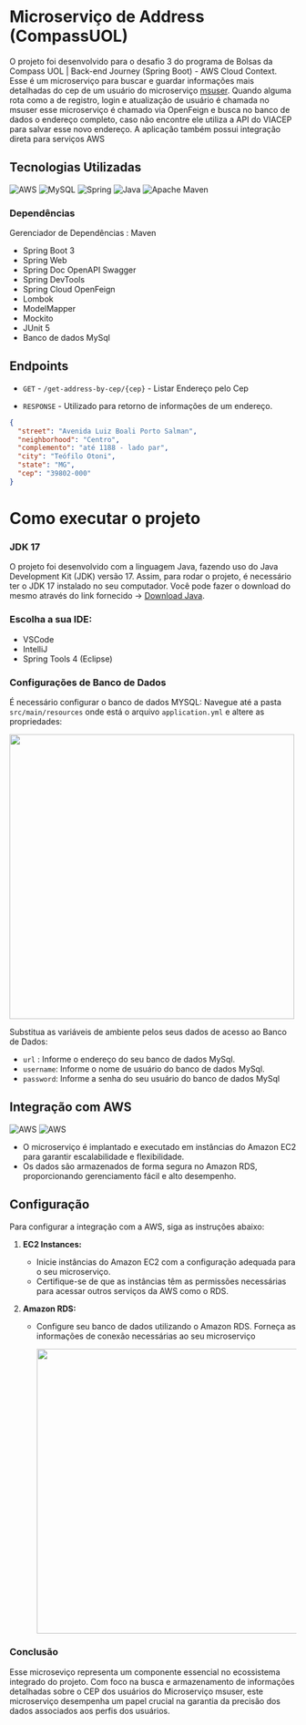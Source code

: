 # Microserviço de Address (CompassUOL)
O projeto foi desenvolvido para o desafio 3 do programa de Bolsas da Compass UOL | Back-end Journey (Spring Boot) - AWS Cloud Context. Esse é um microserviço para buscar e guardar informações mais detalhadas do cep de um usuário do microserviço [msuser](https://github.com/kropsz/msuser). Quando alguma rota como a de registro, login e atualização de usuário é chamada no msuser esse microserviço é chamado via OpenFeign e busca no banco de dados o endereço completo, caso não encontre ele utiliza a API do VIACEP para salvar esse novo endereço. A aplicação também possui integração direta para serviços AWS

## Tecnologias Utilizadas
![AWS](https://img.shields.io/badge/aws-%5300f.svg?style=for-the-badge&logo=aws&logoColor=blue)
![MySQL](https://img.shields.io/badge/mysql-%2300f.svg?style=for-the-badge&logo=mysql&logoColor=white)
![Spring](https://img.shields.io/badge/spring-%236DB33F.svg?style=for-the-badge&logo=spring&logoColor=white)
![Java](https://img.shields.io/badge/java-%23ED8B00.svg?style=for-the-badge&logo=openjdk&logoColor=white)
![Apache Maven](https://img.shields.io/badge/Apache%20Maven-C71A36?style=for-the-badge&logo=Apache%20Maven&logoColor=white)

### Dependências
Gerenciador de Dependências : Maven

- Spring Boot 3
- Spring Web
- Spring Doc OpenAPI Swagger
- Spring DevTools
- Spring Cloud OpenFeign
- Lombok
- ModelMapper
- Mockito
- JUnit 5
- Banco de dados MySql

## Endpoints

* `GET`  - `/get-address-by-cep/{cep}` - Listar Endereço pelo Cep 

* `RESPONSE`  - Utilizado para retorno de informações de um endereço.
```JSON
{
  "street": "Avenida Luiz Boali Porto Salman",
  "neighborhood": "Centro",
  "complemento": "até 1188 - lado par",
  "city": "Teófilo Otoni",
  "state": "MG",
  "cep": "39802-000"
}

```

# Como executar o projeto
### JDK 17
O projeto foi desenvolvido com a linguagem Java, fazendo uso do Java Development Kit (JDK) versão 17. Assim, para rodar o projeto, é necessário ter o JDK 17 instalado no seu computador. Você pode fazer o download do mesmo através do link fornecido -> [Download Java](https://www.oracle.com/java/technologies/javase/jdk17-archive-downloads.html).

### Escolha a sua IDE:
* VSCode
* IntelliJ
* Spring Tools 4 (Eclipse)
  
### Configurações de Banco de Dados

É necessário  configurar o banco de dados MYSQL:
Navegue até a pasta  `src/main/resources` onde está o arquivo `application.yml` e altere as propriedades:
<div>
<img src="https://github.com/kropsz/compassuol-challenge-e-commerce/assets/114687669/76552929-fd39-4aa1-abe1-f3b381bfe9ee" width="500px" />
</div>

 Substitua as variáveis de ambiente pelos seus dados de acesso ao Banco de Dados: 

*  `url` : Informe o endereço do seu banco de dados MySql.
*  `username`: Informe o nome de usuário do banco de dados MySql.
*  `password`: Informe a senha do seu usuário do banco de dados MySql

## Integração com AWS

![AWS](https://img.shields.io/badge/ec2-%2300f.svg?style=for-the-badge&logo=ec2&logoColor=blue)
![AWS](https://img.shields.io/badge/rds-%1333f.svg?style=for-the-badge&logo=rds&logoColor=blue)
* O microserviço é implantado e executado em instâncias do Amazon EC2 para garantir escalabilidade e flexibilidade.
* Os dados são armazenados de forma segura no Amazon RDS, proporcionando gerenciamento fácil e alto desempenho.

## Configuração

Para configurar a integração com a AWS, siga as instruções abaixo:

1. **EC2 Instances:**
   - Inicie instâncias do Amazon EC2 com a configuração adequada para o seu microserviço.
   - Certifique-se de que as instâncias têm as permissões necessárias para acessar outros serviços da AWS como o RDS.

2. **Amazon RDS:**
   - Configure seu banco de dados utilizando o Amazon RDS. Forneça as informações de conexão necessárias ao seu microserviço
  
      <div>
      <img src="https://github.com/kropsz/msuser/assets/114687669/f456c3f9-2974-41e5-95af-ccac53052e8f" width="500px" />
      </div>


### Conclusão

Esse microseviço representa um componente essencial no ecossistema integrado do projeto. Com foco na busca e armazenamento de informações detalhadas sobre o CEP dos usuários do Microserviço msuser, este microserviço desempenha um papel crucial na garantia da precisão dos dados associados aos perfis dos usuários.
